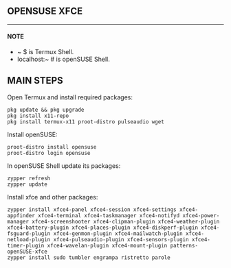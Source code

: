 ## OPENSUSE XFCE
---
#### NOTE
* ~ $ is Termux Shell.
* localhost:~ # is openSUSE Shell.

## MAIN STEPS
Open Termux and install required packages:
```
pkg update && pkg upgrade
pkg install x11-repo
pkg install termux-x11 proot-distro pulseaudio wget
```
Install openSUSE:
```
proot-distro install opensuse
proot-distro login opensuse
```
In openSUSE Shell update its packages:
```
zypper refresh
zypper update
```
Install xfce and other packages:
```
zypper install xfce4-panel xfce4-session xfce4-settings xfce4-appfinder xfce4-terminal xfce4-taskmanager xfce4-notifyd xfce4-power-manager xfce4-screenshooter xfce4-clipman-plugin xfce4-weather-plugin xfce4-battery-plugin xfce4-places-plugin xfce4-diskperf-plugin xfce4-fsguard-plugin xfce4-genmon-plugin xfce4-mailwatch-plugin xfce4-netload-plugin xfce4-pulseaudio-plugin xfce4-sensors-plugin xfce4-timer-plugin xfce4-wavelan-plugin xfce4-mount-plugin patterns-openSUSE-xfce
zypper install sudo tumbler engrampa ristretto parole 
```

